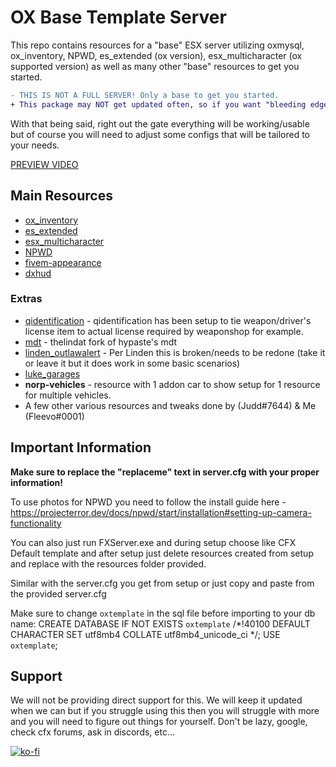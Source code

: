 # OX Base Template Server
This repo contains resources for a "base" ESX server utilizing oxmysql, ox_inventory, NPWD, es_extended (ox version), esx_multicharacter (ox supported version) as well as many other "base" resources to get you started.

```diff
- THIS IS NOT A FULL SERVER! Only a base to get you started.
+ This package may NOT get updated often, so if you want "bleeding edge" updates you will need to do so yourself.
```

With that being said, right out the gate everything will be working/usable but of course you will need to adjust some configs that will be tailored to your needs.

[PREVIEW VIDEO](https://www.youtube.com/watch?v=mCVBKO9b_J8)

## Main Resources
* [ox_inventory](https://github.com/overextended/ox_inventory)
* [es_extended](https://github.com/overextended/es_extended)
* [esx_multicharacter](https://github.com/thelindat/esx_multicharacter)
* [NPWD](https://github.com/project-error/npwd)
* [fivem-appearance](https://github.com/ZiggyJoJo/brp-fivem-appearance)
* [dxhud](https://github.com/0xDEMXN/dx_hud)

### Extras
* [qidentification](https://github.com/katotekii/qidentification) - qidentification has been setup to tie weapon/driver's license item to actual license required by weaponshop for example.
* [mdt](https://github.com/thelindat/mdt) - thelindat fork of hypaste's mdt
* [linden_outlawalert](https://github.com/thelindat/linden_outlawalert) - Per Linden this is broken/needs to be redone (take it or leave it but it does work in some basic scenarios)
* [luke_garages](https://github.com/LukeWasTakenn/luke_garages)
* **norp-vehicles** - resource with 1 addon car to show setup for 1 resource for multiple vehicles.
* A few other various resources and tweaks done by (Judd#7644) & Me (Fleevo#0001)

## Important Information
**Make sure to replace the "replaceme" text in server.cfg with your proper information!**

To use photos for NPWD you need to follow the install guide here - https://projecterror.dev/docs/npwd/start/installation#setting-up-camera-functionality 

You can also just run FXServer.exe and during setup choose like CFX Default template and after setup
just delete resources created from setup and replace with the resources folder provided.

Similar with the server.cfg you get from setup or just copy and paste from the provided server.cfg

Make sure to change `oxtemplate` in the sql file before importing to your db name:
CREATE DATABASE IF NOT EXISTS `oxtemplate` /*!40100 DEFAULT CHARACTER SET utf8mb4 COLLATE utf8mb4_unicode_ci */;
USE `oxtemplate`;

## Support
We will not be providing direct support for this. We will keep it updated when we can but if you struggle using this then you will struggle with more and you will need to figure out things for yourself. Don't be lazy, google, check cfx forums, ask in discords, etc...

[![ko-fi](https://ko-fi.com/img/githubbutton_sm.svg)](https://ko-fi.com/P5P57KRR9)
